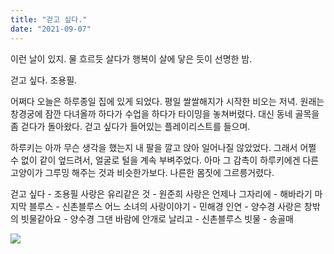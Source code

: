```yaml
---
title: "걷고 싶다."
date: "2021-09-07"
---
```


이런 날이 있지. 물 흐르듯 살다가 행복이 살에 닿은 듯이 선명한 밤.

걷고 싶다. 조용필.

어쩌다 오늘은 하루종일 집에 있게 되었다. 평일 쌀쌀해지가 시작한 비오는 저녁. 원래는 창경궁에 잠깐 다녀올까 하다가 수업을 하다가 타이밍을 놓쳐버렸다. 대신 동네 골목을 좀 걷다가 돌아왔다. 걷고 싶다가 들어있는 플레이리스트를 들으며.

하루키는 아까 무슨 생각을 했는지 내 팔을 깔고 앉아 일어나질 않았었다. 그래서 어쩔 수 없이 같이 엎드려서, 얼굴로 털을 계속 부벼주었다. 아마 그 감촉이 하루키에겐 다른 고양이가 그루밍 해주는 것과 비슷한가보다. 나른한 몸짓에 그르릉거렸다.

걷고 싶다 - 조용필
사랑은 유리같은 것 - 원준희
사랑은 언제나 그자리에 - 해바라기
마지막 블루스 - 신촌블루스
어느 소녀의 사랑이야기 - 민해경
인연 - 양수경
사랑은 창밖의 빗물같아요 - 양수경
그댄 바람에 안개로 날리고 - 신촌블루스
빗물 - 송골매


![](../photo/2021-09-07-걷고_싶다.jpg)